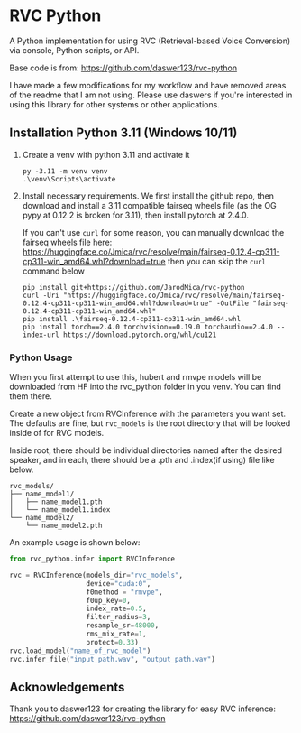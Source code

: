 # RVC Python

A Python implementation for using RVC (Retrieval-based Voice Conversion) via console, Python scripts, or API.

Base code is from: https://github.com/daswer123/rvc-python

I have made a few modifications for my workflow and have removed areas of the readme that I am not using.  Please use daswers if you're interested in using this library for other systems or other applications.

## Installation Python 3.11 (Windows 10/11)
1. Create a venv with python 3.11 and activate it
    ```
    py -3.11 -m venv venv
    .\venv\Scripts\activate    
    ```
2. Install necessary requirements. We first install the github repo, then download and install a 3.11 compatible fairseq wheels file (as the OG pypy at 0.12.2 is broken for 3.11), then install pytorch at 2.4.0.

    If you can't use `curl` for some reason, you can manually download the fairseq wheels file here: https://huggingface.co/Jmica/rvc/resolve/main/fairseq-0.12.4-cp311-cp311-win_amd64.whl?download=true then you can skip the `curl` command below

    ```
    pip install git+https://github.com/JarodMica/rvc-python
    curl -Uri "https://huggingface.co/Jmica/rvc/resolve/main/fairseq-0.12.4-cp311-cp311-win_amd64.whl?download=true" -OutFile "fairseq-0.12.4-cp311-cp311-win_amd64.whl"
    pip install .\fairseq-0.12.4-cp311-cp311-win_amd64.whl
    pip install torch==2.4.0 torchvision==0.19.0 torchaudio==2.4.0 --index-url https://download.pytorch.org/whl/cu121
    ```

### Python Usage
When you first attempt to use this, hubert and rmvpe models will be downloaded from HF into the rvc_python folder in you venv.  You can find them there.

Create a new object from RVCInference with the parameters you want set. The defaults are fine, but `rvc_models` is the root directory that will be looked inside of for RVC models.

Inside root, there should be individual directories named after the desired speaker, and in each, there should be a .pth and .index(if using) file like below.

```
rvc_models/
├── name_model1/
│   ├── name_model1.pth
│   └── name_model1.index
└── name_model2/
    └── name_model2.pth

```

An example usage is shown below:

```python
from rvc_python.infer import RVCInference

rvc = RVCInference(models_dir="rvc_models", 
                   device="cuda:0",
                   f0method = "rmvpe",
                   f0up_key=0,
                   index_rate=0.5,
                   filter_radius=3,
                   resample_sr=48000,
                   rms_mix_rate=1,
                   protect=0.33)
rvc.load_model("name_of_rvc_model")
rvc.infer_file("input_path.wav", "output_path.wav")
```

## Acknowledgements

Thank you to daswer123 for creating the library for easy RVC inference: https://github.com/daswer123/rvc-python

